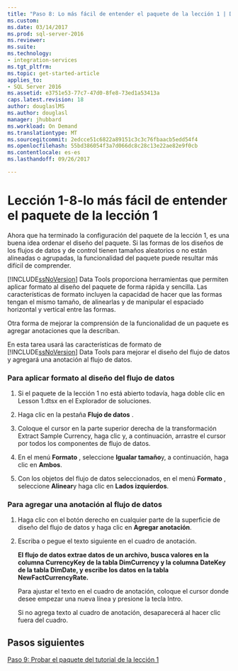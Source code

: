 ```yaml
---
title: "Paso 8: Lo más fácil de entender el paquete de la lección 1 | Documentos de Microsoft"
ms.custom: 
ms.date: 03/14/2017
ms.prod: sql-server-2016
ms.reviewer: 
ms.suite: 
ms.technology:
- integration-services
ms.tgt_pltfrm: 
ms.topic: get-started-article
applies_to:
- SQL Server 2016
ms.assetid: e3751e53-77c7-47d0-8fe8-73ed1a53413a
caps.latest.revision: 18
author: douglaslMS
ms.author: douglasl
manager: jhubbard
ms.workload: On Demand
ms.translationtype: MT
ms.sourcegitcommit: 2edcce51c6822a89151c3c3c76fbaacb5edd54f4
ms.openlocfilehash: 55bd386054f3a7d066dc8c28c13e22ae82e9f0cb
ms.contentlocale: es-es
ms.lasthandoff: 09/26/2017

---
```

# <a name="lesson-1-8---making-the-lesson-1-package-easier-to-understand"></a>Lección 1-8-lo más fácil de entender el paquete de la lección 1
Ahora que ha terminado la configuración del paquete de la lección 1, es una buena idea ordenar el diseño del paquete. Si las formas de los diseños de los flujos de datos y de control tienen tamaños aleatorios o no están alineadas o agrupadas, la funcionalidad del paquete puede resultar más difícil de comprender.  
  
[!INCLUDE[ssNoVersion](../includes/ssnoversion-md.md)] Data Tools proporciona herramientas que permiten aplicar formato al diseño del paquete de forma rápida y sencilla. Las características de formato incluyen la capacidad de hacer que las formas tengan el mismo tamaño, de alinearlas y de manipular el espaciado horizontal y vertical entre las formas.  
  
Otra forma de mejorar la comprensión de la funcionalidad de un paquete es agregar anotaciones que la describan.  
  
En esta tarea usará las características de formato de [!INCLUDE[ssNoVersion](../includes/ssnoversion-md.md)] Data Tools para mejorar el diseño del flujo de datos y agregará una anotación al flujo de datos.  
  
### <a name="to-format-the-layout-of-the-data-flow"></a>Para aplicar formato al diseño del flujo de datos  
  
1.  Si el paquete de la lección 1 no está abierto todavía, haga doble clic en Lesson 1.dtsx en el Explorador de soluciones.  
  
2.  Haga clic en la pestaña **Flujo de datos** .  
  
3.  Coloque el cursor en la parte superior derecha de la transformación Extract Sample Currency, haga clic y, a continuación, arrastre el cursor por todos los componentes de flujo de datos.  
  
4.  En el menú **Formato** , seleccione **Igualar tamaño**y, a continuación, haga clic en **Ambos**.  
  
5.  Con los objetos del flujo de datos seleccionados, en el menú **Formato** , seleccione **Alinear**y haga clic en **Lados izquierdos**.  
  
### <a name="to-add-an-annotation-to-the-data-flow"></a>Para agregar una anotación al flujo de datos  
  
1.  Haga clic con el botón derecho en cualquier parte de la superficie de diseño del flujo de datos y haga clic en **Agregar anotación**.  
  
2.  Escriba o pegue el texto siguiente en el cuadro de anotación.  
  
    **El flujo de datos extrae datos de un archivo, busca valores en la columna CurrencyKey de la tabla DimCurrency y la columna DateKey de la tabla DimDate, y escribe los datos en la tabla NewFactCurrencyRate.**  
  
    Para ajustar el texto en el cuadro de anotación, coloque el cursor donde desee empezar una nueva línea y presione la tecla Intro.  
  
    Si no agrega texto al cuadro de anotación, desaparecerá al hacer clic fuera del cuadro.  
  
## <a name="next-steps"></a>Pasos siguientes  
[Paso 9: Probar el paquete del tutorial de la lección 1](../integration-services/lesson-1-9-testing-the-lesson-1-tutorial-package.md)  
  
  
  

